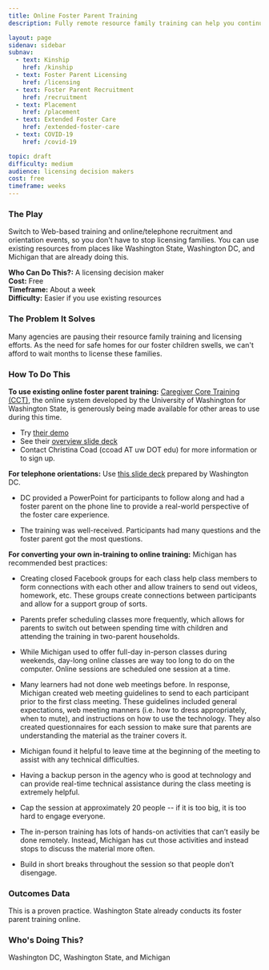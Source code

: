```yaml
---
title: Online Foster Parent Training
description: Fully remote resource family training can help you continue to license new homes and family members remotely during COVID-19.

layout: page
sidenav: sidebar
subnav:
  - text: Kinship
    href: /kinship
  - text: Foster Parent Licensing
    href: /licensing
  - text: Foster Parent Recruitment
    href: /recruitment
  - text: Placement
    href: /placement
  - text: Extended Foster Care
    href: /extended-foster-care
  - text: COVID-19
    href: /covid-19

topic: draft
difficulty: medium
audience: licensing decision makers
cost: free
timeframe: weeks
---
```



### The Play

Switch to Web-based training and online/telephone recruitment and orientation events, so you don't have to stop licensing families. You can use existing resources from places like Washington State, Washington DC, and Michigan that are already doing this.

**Who Can Do This?:**
A licensing decision maker<br />
**Cost:**
Free<br />
**Timeframe:**
About a week<br />
**Difficulty:**
Easier if you use existing resources<br />

### The Problem It Solves

Many agencies are pausing their resource family training and licensing efforts. As the need for safe homes for our foster children swells, we can't afford to wait months to license these families.

### How To Do This

**To use existing online foster parent training:** [Caregiver Core Training (CCT)](https://allianceforchildwelfare.org/project/learn-more-about-caregiver-core-training-online), the online system developed by the University of Washington for Washington State, is generously being made available for other areas to use during this time. 

* Try [their demo](https://rise.articulate.com/share/i440AYYoiwdbuLFGST9LfKJrqfy4t05t#/)
* See their [overview slide deck](/assets/CCT_Online_Intro.pdf)
* Contact Christina Coad (ccoad AT uw DOT edu) for more information or to sign up. 

**For telephone orientations:** Use [this slide deck](/assets/CFSA_Recruitment_Orientation_March_2020_Pride.pptx) prepared by Washington DC.

* DC provided a PowerPoint for participants to follow along and had a foster parent on the phone line to provide a real-world perspective of the foster care experience. 

* The training was well-received. Participants had many questions and the foster parent got the most questions.

**For converting your own in-training to online training:** Michigan has recommended best practices:

* Creating closed Facebook groups for each class help class members to form connections with each other and allow trainers to send out videos, homework, etc. These groups create connections between participants and allow for a support group of sorts. 

* Parents prefer scheduling classes more frequently, which allows for parents to switch out between spending time with children and attending the training in two-parent households. 

* While Michigan used to offer full-day in-person classes during weekends, day-long online classes are way too long to do on the computer. Online sessions are scheduled one session at a time. 

* Many learners had not done web meetings before. In response, Michigan created web meeting guidelines to send to each participant prior to the first class meeting. These guidelines included general expectations, web meeting manners (i.e. how to dress appropriately, when to mute), and instructions on how to use the technology. They also created questionnaires for each session to make sure that parents are understanding the material as the trainer covers it. 

* Michigan found it helpful to leave time at the beginning of the meeting to assist with any technical difficulties. 

* Having a backup person in the agency who is good at technology and can provide real-time technical assistance during the class meeting is extremely helpful. 

* Cap the session at approximately 20 people -- if it is too big, it is too hard to engage everyone. 

* The in-person training has lots of hands-on activities that can’t easily be done remotely. Instead, Michigan has cut those activities and instead stops to discuss the material more often. 

* Build in short breaks throughout the session so that people don’t disengage. 


### Outcomes Data

This is a proven practice. Washington State already conducts its foster parent training online.

### Who's Doing This?

Washington DC, Washington State, and Michigan
